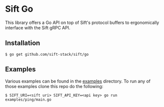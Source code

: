# Sift Go

This library offers a Go API on top of Sift's protocol buffers to ergonomically interface with the Sift gRPC API.

## Installation

```
$ go get github.com/sift-stack/sift/go
```

## Examples

Various examples can be found in the [examples](./examples) directory. To run any of those examples clone this repo do the following:

```
$ SIFT_URI=<sift uri> SIFT_API_KEY=<api key> go run examples/ping/main.go 
```
